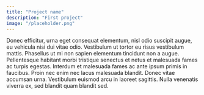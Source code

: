 ```yaml
---
title: "Project name"
description: "First project"
image: "/placeholder.png"
---
```


Donec efficitur, urna eget consequat elementum, nisl odio suscipit augue, eu vehicula nisi dui vitae odio. Vestibulum ut tortor eu risus vestibulum mattis. Phasellus ut mi non sapien elementum tincidunt non a augue. Pellentesque habitant morbi tristique senectus et netus et malesuada fames ac turpis egestas. Interdum et malesuada fames ac ante ipsum primis in faucibus. Proin nec enim nec lacus malesuada blandit. Donec vitae accumsan urna. Vestibulum euismod arcu in laoreet sagittis. Nulla venenatis viverra ex, sed blandit quam blandit sed. 

